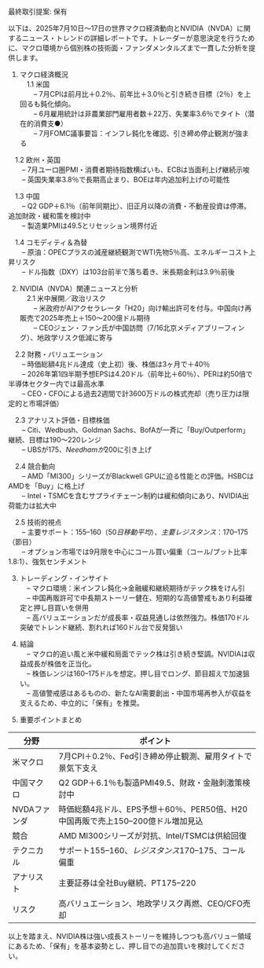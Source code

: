 最終取引提案: 保有

以下は、2025年7月10日～17日の世界マクロ経済動向とNVIDIA（NVDA）に関するニュース・トレンドの詳細レポートです。トレーダーが意思決定を行うために、マクロ環境から個別株の技術面・ファンダメンタルズまで一貫した分析を提供します。

1. マクロ経済概況  
　1.1 米国  
　　– 7月CPIは前月比＋0.2％、前年比＋3.0％と引き続き目標（2％）を上回るも鈍化傾向。  
　　– 6月雇用統計は非農業部門雇用者数＋22万、失業率3.6％でタイト（潜在的消費支●）  
　　– 7月FOMC議事要旨：インフレ鈍化を確認、引き締め停止観測が強まる  

　1.2 欧州・英国  
　　– 7月ユーロ圏PMI・消費者期待指数横ばいも、ECBは当面利上げ継続示唆  
　　– 英国失業率3.8％で長期高止まり、BOEは年内追加利上げの可能性  

　1.3 中国  
　　– Q2 GDP＋6.1％（前年同期比）、旧正月以降の消費・不動産投資は停滞。追加財政・緩和策を検討中  
　　– 製造業PMIは49.5とリセッション境界付近  

　1.4 コモディティ＆為替  
　　– 原油：OPECプラスの減産継続観測でWTI先物5％高、エネルギーコスト上昇リスク  
　　– ドル指数（DXY）は103台前半で落ち着き、米長期金利は3.9％前後  

2. NVIDIA（NVDA）関連ニュースと分析  
　2.1 米中展開／政治リスク  
　　– 米政府がAIアクセラレータ「H20」向け輸出許可を付与。中国向け再販売で2025年売上＋150～200億ドル期待  
　　– CEOジェン・ファン氏が中国訪問（7/16北京メディアブリーフィング）、地政学リスク低減に寄与  

　2.2 財務・バリュエーション  
　　– 時価総額4兆ドル達成（史上初）後、株価は3ヶ月で＋40％  
　　– 2026年第1四半期予想EPSは4.20ドル（前年比＋60％）、PERは約50倍で半導体セクター内では最高水準  
　　– CEO・CFOによる過去2週間で計3600万ドルの株式売却（売り圧力は限定的と市場評価）  

　2.3 アナリスト評価・目標株価  
　　– Citi、Wedbush、Goldman Sachs、BofAが一斉に「Buy/Outperform」継続、目標は$190～$220レンジ  
　　– UBSが$175、Needhamが$200に引き上げ  

　2.4 競合動向  
　　– AMD「MI300」シリーズがBlackwell GPUに迫る性能との評価。HSBCはAMDを「Buy」に格上げ  
　　– Intel・TSMCを含むサプライチェーン制約は緩和傾向にあり、NVIDIA出荷能力は拡大中  

　2.5 技術的視点  
　　– 主要サポート：$155–160（50日移動平均）、主要レジスタンス：$170–175（節目）  
　　– オプション市場では9月限を中心にコール買い偏重（コール/プット比率1.8:1）、強気センチメント  

3. トレーディング・インサイト  
　– マクロ環境：米インフレ鈍化→金融緩和継続期待がテック株をけん引  
　– 中国再販許可で中長期ストーリー健在、短期的な高値警戒もあり利益確定と押し目買いを併用  
　– 高バリュエーションだが成長率・収益見通しは依然強力。株価170ドル突破でトレンド継続、割れれば160ドル台で反発狙い  

4. 結論  
　– マクロ的追い風と米中緩和局面でテック株は引き続き堅調。NVIDIAは収益成長が株価を正当化。  
　– 株価レンジは160–175ドルを想定。押し目でロング、節目超えで加速狙い。  
　– 高値警戒感はあるものの、新たなAI需要創出・中国市場再参入が収益を支えるため、中立的に「保有」を推奨。  

5. 重要ポイントまとめ  

| 分野       | ポイント                                                         |
|----------|-----------------------------------------------------------------|
| 米マクロ    | 7月CPI＋0.2％、Fed引き締め停止観測、雇用タイトで景気下支え                       |
| 中国マクロ   | Q2 GDP＋6.1％も製造PMI49.5、財政・金融刺激策検討中                            |
| NVDAファンダ | 時価総額4兆ドル、EPS予想＋60％、PER50倍、H20中国再販で売上150–200億ドル増加見込 |
| 競合         | AMD MI300シリーズが対抗、Intel/TSMCは供給回復                             |
| テクニカル   | サポート$155–160、レジスタンス$170–175、コール偏重                           |
| アナリスト   | 主要証券は全社Buy継続、PT$175–$220                                    |
| リスク      | 高バリュエーション、地政学リスク再燃、CEO/CFO売却                          |

以上を踏まえ、NVIDIA株は強い成長ストーリーを維持しつつも高バリュー領域にあるため、「保有」を基本姿勢とし、押し目での追加買いを検討してください。